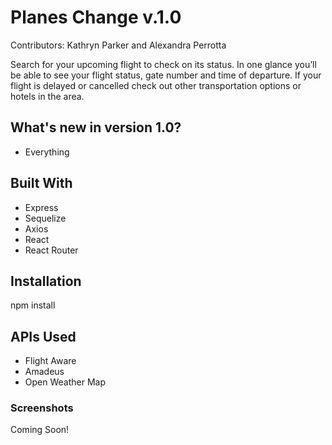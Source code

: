 # Planes Change v.1.0

Contributors: Kathryn Parker and Alexandra Perrotta

Search for your upcoming flight to check on its status. In one glance you’ll be able to see your flight status, gate number and time of departure. If your flight is delayed or cancelled check out other transportation options or hotels in the area.

## What's new in version 1.0?

* Everything

## Built With

* Express
* Sequelize
* Axios
* React
* React Router

## Installation

npm install


## APIs Used

* Flight Aware
* Amadeus
* Open Weather Map


### Screenshots

Coming Soon!

